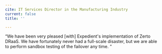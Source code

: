```yaml
---
cite: IT Services Director in the Manufacturing Industry
current: false
title: ''

---
```

“We have been very pleased \[with\] Expedient's implementation of Zerto DRaaS. We have fortunately never had a full-scale disaster, but we are able to perform sandbox testing of the failover any time. ”